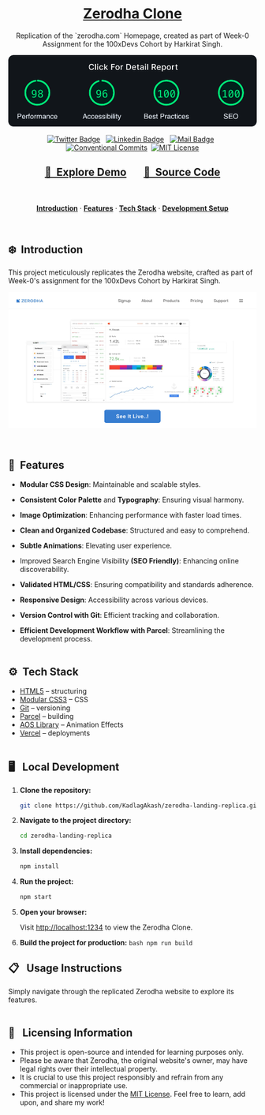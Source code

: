 <a href="https://zerodha-landing-replica.vercel.app/">
  <h1 align="center">Zerodha Clone</h1>
</a>

<p align="center">
  Replication of the `zerodha.com` Homepage, created as part of Week-0 Assignment for the 100xDevs Cohort by Harkirat Singh. 
</p>

<a href="https://lighthouse-metrics.com/lighthouse/checks/8d118c63-e6ca-452f-8c9e-776f67c519f6/runs/47501c63-ef71-4f32-8466-123e6eb03379">
   <p align=center>
    <img width = "700px" alt="Jio Network blocking the view? Network switch reveals the magic!" src="./images/performance.png">
  <p>
</a>

<div align= "center">

[![Twitter Badge](https://img.shields.io/badge/-@KadlagAkash-1ca0f1?style=flat&labelColor=1ca0f1&logo=twitter&logoColor=white&link=https://twitter.com/KadlagAkash)](https://twitter.com/KadlagAkash) &nbsp; [![Linkedin Badge](https://img.shields.io/badge/-KadlagAkash-0e76a8?style=flat&labelColor=0e76a8&logo=linkedin&logoColor=white)](https://www.linkedin.com/in/kadlagakash/) &nbsp; [![Mail Badge](https://img.shields.io/badge/-akashkadlag14-c0392b?style=flat&labelColor=c0392b&logo=gmail&logoColor=white)](mailto:akashkadlag14@gmail.com) &nbsp; [![Conventional Commits](https://img.shields.io/badge/Conventional%20Commits-1.0.0-%23FE5196?logo=conventionalcommits&logoColor=white)](https://conventionalcommits.org)&nbsp; [![MIT License](https://img.shields.io/badge/License-MIT-green.svg)](https://choosealicense.com/licenses/mit/)

</div>

<h2 align="center">

[🚀&nbsp; Explore Demo](https://zerodha-landing-replica.vercel.app/) &nbsp;&nbsp;&nbsp;&nbsp;&nbsp; [📂&nbsp; Source Code](https://github.com/KadlagAkash/zerodha-landing-replica)

</h2>
<br>

<p align="center">
  <a href="#introduction"><strong>Introduction</strong></a> 
	·&nbsp;<a href="#features"><strong>Features</strong></a> 
	·&nbsp;<a href="#tech-stack"><strong>Tech Stack</strong></a>
	·&nbsp;<a href="#local-development"><strong>Development Setup</strong></a> 
</p>
<br>

## <a name="introduction">❄️&nbsp; Introduction</a>

This project meticulously replicates the Zerodha website, crafted as part of Week-0's assignment for the 100xDevs Cohort by Harkirat Singh.

<a href="https://zerodha-landing-replica.vercel.app/">
   <p align=center>
    <img width = "550px" alt="Jio Network blocking the view? Network switch reveals the magic!" src="./images/zerodha-preview.png">
  <p>
</a>
<br>

## <a name="features">🔋&nbsp; Features</a>

- **Modular CSS Design**: Maintainable and scalable styles.

- **Consistent Color Palette** and **Typography**: Ensuring visual harmony.

- **Image Optimization**: Enhancing performance with faster load times.

- **Clean and Organized Codebase**: Structured and easy to comprehend.

- **Subtle Animations**: Elevating user experience.

- Improved Search Engine Visibility **(SEO Friendly)**: Enhancing online discoverability.

- **Validated HTML/CSS**: Ensuring compatibility and standards adherence.

- **Responsive Design**: Accessibility across various devices.

- **Version Control with Git**: Efficient tracking and collaboration.

- **Efficient Development Workflow with Parcel**: Streamlining the development process.
  <br><br>

## <a name="tech-stack">⚙️&nbsp; Tech Stack</a>

- [HTML5](https://developer.mozilla.org/en-US/docs/Web/HTML) – structuring
- [Modular CSS3](https://developer.mozilla.org/en-US/docs/Web/CSS) – CSS
- [Git](https://git-scm.com/) – versioning
- [Parcel](https://parceljs.org/) – building
- [AOS Library](https://michalsnik.github.io/aos/) – Animation Effects
- [Vercel](https://vercel.com/) – deployments
  <br><br>

## <a name="local-development">🖥️&nbsp;&nbsp; Local Development</a>

1. **Clone the repository:**

   ```bash
   git clone https://github.com/KadlagAkash/zerodha-landing-replica.git
   ```

2. **Navigate to the project directory:**

   ```bash
   cd zerodha-landing-replica
   ```

3. **Install dependencies:**

   ```bash
   npm install
   ```

4. **Run the project:**

   ```bash
   npm start
   ```

5. **Open your browser:**

   Visit [http://localhost:1234](http://localhost:1234) to view the Zerodha Clone.

6. **Build the project for production:**
   `bash
    npm run build
    `
   <br>

## 📋&nbsp;&nbsp; Usage Instructions

Simply navigate through the replicated Zerodha website to explore its features.
<br><br>

## 🪪&nbsp;&nbsp; Licensing Information

- This project is open-source and intended for learning purposes only.
- Please be aware that Zerodha, the original website's owner, may have legal rights over their intellectual property.
- It is crucial to use this project responsibly and refrain from any commercial or inappropriate use.
- This project is licensed under the [MIT License](./LICENSE). Feel free to learn, add upon, and share my work!
